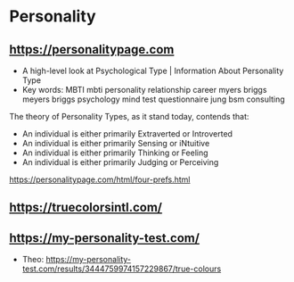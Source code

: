 # Personality

## https://personalitypage.com

* A high-level look at Psychological Type | Information About Personality Type
* Key words: MBTI mbti personality relationship career myers briggs meyers briggs psychology mind test questionnaire jung bsm consulting

The theory of Personality Types, as it stand today, contends that:

* An individual is either primarily Extraverted or Introverted
* An individual is either primarily Sensing or iNtuitive
* An individual is either primarily Thinking or Feeling
* An individual is either primarily Judging or Perceiving


https://personalitypage.com/html/four-prefs.html

## https://truecolorsintl.com/


## https://my-personality-test.com/



* Theo: https://my-personality-test.com/results/3444759974157229867/true-colours